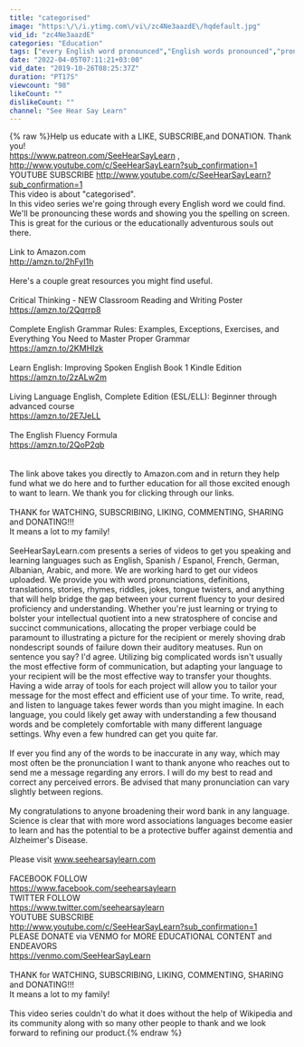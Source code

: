 ```yaml
---
title: "categorised"
image: "https:\/\/i.ytimg.com\/vi\/zc4Ne3aazdE\/hqdefault.jpg"
vid_id: "zc4Ne3aazdE"
categories: "Education"
tags: ["every English word pronounced","English words pronounced","pronouncing words"]
date: "2022-04-05T07:11:21+03:00"
vid_date: "2019-10-26T08:25:37Z"
duration: "PT17S"
viewcount: "98"
likeCount: ""
dislikeCount: ""
channel: "See Hear Say Learn"
---
```

{% raw %}Help us educate with a LIKE, SUBSCRIBE,and DONATION. Thank you!<br /><a rel="nofollow" target="blank" href="https://www.patreon.com/SeeHearSayLearn">https://www.patreon.com/SeeHearSayLearn</a> , <a rel="nofollow" target="blank" href="http://www.youtube.com/c/SeeHearSayLearn?sub_confirmation=1">http://www.youtube.com/c/SeeHearSayLearn?sub_confirmation=1</a> YOUTUBE SUBSCRIBE <a rel="nofollow" target="blank" href="http://www.youtube.com/c/SeeHearSayLearn?sub_confirmation=1">http://www.youtube.com/c/SeeHearSayLearn?sub_confirmation=1</a><br />This video is about &quot;categorised&quot;.<br />In this video series we're going through every English word we could find. We'll be pronouncing these words and showing you the spelling on screen. This is great for the curious or the educationally adventurous souls out there.<br /><br />Link to Amazon.com<br /><a rel="nofollow" target="blank" href="http://amzn.to/2hFyI1h">http://amzn.to/2hFyI1h</a><br /><br />Here's a couple great resources you might find useful.<br /><br />Critical Thinking - NEW Classroom Reading and Writing Poster<br /><a rel="nofollow" target="blank" href="https://amzn.to/2Qqrrp8">https://amzn.to/2Qqrrp8</a><br /><br />Complete English Grammar Rules: Examples, Exceptions, Exercises, and Everything You Need to Master Proper Grammar<br /><a rel="nofollow" target="blank" href="https://amzn.to/2KMHIzk">https://amzn.to/2KMHIzk</a><br /><br />Learn English: Improving Spoken English Book 1 Kindle Edition<br /><a rel="nofollow" target="blank" href="https://amzn.to/2zALw2m">https://amzn.to/2zALw2m</a><br /><br />Living Language English, Complete Edition (ESL/ELL): Beginner through advanced course<br /><a rel="nofollow" target="blank" href="https://amzn.to/2E7JeLL">https://amzn.to/2E7JeLL</a><br /><br />The English Fluency Formula<br /><a rel="nofollow" target="blank" href="https://amzn.to/2QoP2qb">https://amzn.to/2QoP2qb</a><br /><br /><br />The link above takes you directly to Amazon.com and in return they help fund what we do here and to further education for all those excited enough to want to learn. We thank you for clicking through our links. <br /><br />THANK for WATCHING, SUBSCRIBING, LIKING, COMMENTING, SHARING and DONATING!!!<br />It means a lot to my family!<br /><br />SeeHearSayLearn.com presents a series of videos to get you speaking and learning languages such as English, Spanish / Espanol, French, German, Albanian, Arabic, and more. We are working hard to get our videos uploaded. We provide you with word pronunciations, definitions, translations, stories, rhymes, riddles, jokes, tongue twisters, and anything that will help bridge the gap between your current fluency to your desired proficiency and understanding. Whether you're just learning or trying to bolster your intellectual quotient into a new stratosphere of concise and succinct communications, allocating the proper verbiage could be paramount to illustrating a picture for the recipient or merely shoving drab nondescript sounds of failure down their auditory meatuses. Run on sentence you say? I'd agree. Utilizing big complicated words isn't usually the most effective form of communication, but adapting your language to your recipient will be the most effective way to transfer your thoughts. Having a wide array of tools for each project will allow you to tailor your message for the most effect and efficient use of your time. To write, read, and listen to language takes fewer words than you might imagine. In each language, you could likely get away with understanding a few thousand words and be completely comfortable with many different language settings. Why even a few hundred can get you quite far. <br /><br />If ever you find any of the words to be inaccurate in any way, which may most often be the pronunciation I want to thank anyone who reaches out to send me a message regarding any errors. I will do my best to read and correct any perceived errors. Be advised that many pronunciation can vary slightly between regions.<br /><br />My congratulations to anyone broadening their word bank in any language. Science is clear that with more word associations languages become easier to learn and has the potential to be a protective buffer against dementia and Alzheimer's Disease.<br /><br />Please visit www.seehearsaylearn.com<br /><br />FACEBOOK FOLLOW<br /><a rel="nofollow" target="blank" href="https://www.facebook.com/seehearsaylearn">https://www.facebook.com/seehearsaylearn</a><br />TWITTER FOLLOW<br /><a rel="nofollow" target="blank" href="https://www.twitter.com/seehearsaylearn">https://www.twitter.com/seehearsaylearn</a><br />YOUTUBE SUBSCRIBE<br /><a rel="nofollow" target="blank" href="http://www.youtube.com/c/SeeHearSayLearn?sub_confirmation=1">http://www.youtube.com/c/SeeHearSayLearn?sub_confirmation=1</a><br />PLEASE DONATE via VENMO for MORE EDUCATIONAL CONTENT and ENDEAVORS<br /><a rel="nofollow" target="blank" href="https://venmo.com/SeeHearSayLearn">https://venmo.com/SeeHearSayLearn</a><br /><br />THANK for WATCHING, SUBSCRIBING, LIKING, COMMENTING, SHARING and DONATING!!!<br />It means a lot to my family!<br /><br />This video series couldn't do what it does without the help of Wikipedia and its community along with so many other people to thank and we look forward to refining our product.{% endraw %}
